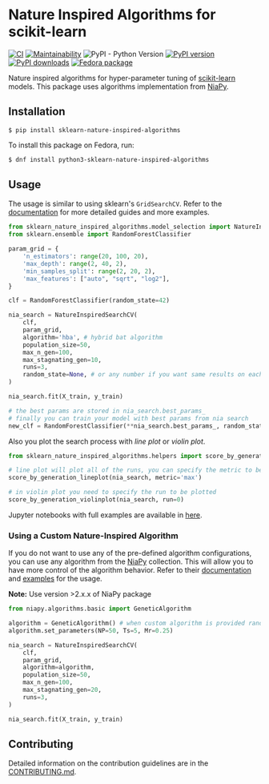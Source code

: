 # Nature Inspired Algorithms for scikit-learn

[![CI](https://github.com/timzatko/Sklearn-Nature-Inspired-Algorithms/workflows/CI/badge.svg?branch=master)](https://github.com/timzatko/Sklearn-Nature-Inspired-Algorithms/actions?query=workflow:CI+branch:master)
[![Maintainability](https://api.codeclimate.com/v1/badges/ed99e5c765bf5c95d716/maintainability)](https://codeclimate.com/github/timzatko/Sklearn-Nature-Inspired-Algorithms/maintainability)
![PyPI - Python Version](https://img.shields.io/pypi/pyversions/sklearn-nature-inspired-algorithms)
[![PyPI version](https://badge.fury.io/py/sklearn-nature-inspired-algorithms.svg)](https://pypi.org/project/sklearn-nature-inspired-algorithms/)
[![PyPI downloads](https://img.shields.io/pypi/dm/sklearn-nature-inspired-algorithms)](https://pypi.org/project/sklearn-nature-inspired-algorithms/)
[![Fedora package](https://img.shields.io/fedora/v/python3-sklearn-nature-inspired-algorithms?color=blue&label=Fedora%20Linux&logo=fedora)](https://src.fedoraproject.org/rpms/python-sklearn-nature-inspired-algorithms)

Nature inspired algorithms for hyper-parameter tuning of [scikit-learn](https://github.com/scikit-learn/scikit-learn) models. This package uses algorithms implementation from [NiaPy](https://github.com/NiaOrg/NiaPy). 

## Installation

```shell script
$ pip install sklearn-nature-inspired-algorithms
```

To install this package on Fedora, run:

```sh
$ dnf install python3-sklearn-nature-inspired-algorithms
```

## Usage

The usage is similar to using sklearn's `GridSearchCV`. Refer to the [documentation](https://sklearn-nature-inspired-algorithms.readthedocs.io/en/stable/) for more detailed guides and more examples.

```python
from sklearn_nature_inspired_algorithms.model_selection import NatureInspiredSearchCV
from sklearn.ensemble import RandomForestClassifier

param_grid = { 
    'n_estimators': range(20, 100, 20), 
    'max_depth': range(2, 40, 2),
    'min_samples_split': range(2, 20, 2), 
    'max_features': ["auto", "sqrt", "log2"],
}

clf = RandomForestClassifier(random_state=42)

nia_search = NatureInspiredSearchCV(
    clf,
    param_grid,
    algorithm='hba', # hybrid bat algorithm
    population_size=50,
    max_n_gen=100,
    max_stagnating_gen=10,
    runs=3,
    random_state=None, # or any number if you want same results on each run
)

nia_search.fit(X_train, y_train)

# the best params are stored in nia_search.best_params_
# finally you can train your model with best params from nia search
new_clf = RandomForestClassifier(**nia_search.best_params_, random_state=42)
```

Also you plot the search process with _line plot_ or _violin plot_.

```python
from sklearn_nature_inspired_algorithms.helpers import score_by_generation_lineplot, score_by_generation_violinplot

# line plot will plot all of the runs, you can specify the metric to be plotted ('min', 'max', 'median', 'mean')
score_by_generation_lineplot(nia_search, metric='max')

# in violin plot you need to specify the run to be plotted
score_by_generation_violinplot(nia_search, run=0)
```

Jupyter notebooks with full examples are available in [here](examples/notebooks).

### Using a Custom Nature-Inspired Algorithm

If you do not want to use any of the pre-defined algorithm configurations, you can use any algorithm from the  [NiaPy](https://github.com/NiaOrg/NiaPy) collection.
This will allow you to have more control of the algorithm behavior. 
Refer to their [documentation](https://niapy.readthedocs.io/en/latest/) and [examples](https://github.com/NiaOrg/NiaPy/tree/master/examples) for the usage. 

__Note:__ Use version >2.x.x of NiaPy package

```python
from niapy.algorithms.basic import GeneticAlgorithm

algorithm = GeneticAlgorithm() # when custom algorithm is provided random_state is ignored
algorithm.set_parameters(NP=50, Ts=5, Mr=0.25)

nia_search = NatureInspiredSearchCV(
    clf,
    param_grid,
    algorithm=algorithm,
    population_size=50,
    max_n_gen=100,
    max_stagnating_gen=20,
    runs=3,
)

nia_search.fit(X_train, y_train)
```

## Contributing 

Detailed information on the contribution guidelines are in the [CONTRIBUTING.md](./CONTRIBUTING.md).
